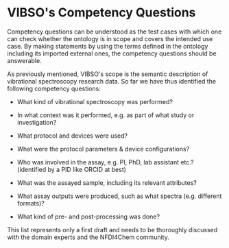 # VIBSO's Competency Questions

Competency questions can be understood as the test cases with which one can check whether the ontology is in scope and covers the intended use case. By making statements by using the terms defined in the ontology including its imported external ones, the competency questions should be answerable.

As previously mentioned, VIBSO's scope is the semantic description of vibrational spectroscopy research data. So far we have thus identified the following competency questions:

 * What kind of vibrational spectroscopy was performed?

 * In what context was it performed, e.g. as part of what study or investigation?

 * What protocol and devices were used?

 * What were the protocol parameters & device configurations?

 * Who was involved in the assay, e.g. PI, PhD, lab assistant etc.? (identified by a PID like ORCID at best)

 * What was the assayed sample, including its relevant attributes?

 * What assay outputs were produced, such as what spectra (e.g. different formats)?

 * What kind of pre- and post-processing was done?

This list represents only a first draft and needs to be thoroughly discussed with the domain experts and the NFDI4Chem community. 